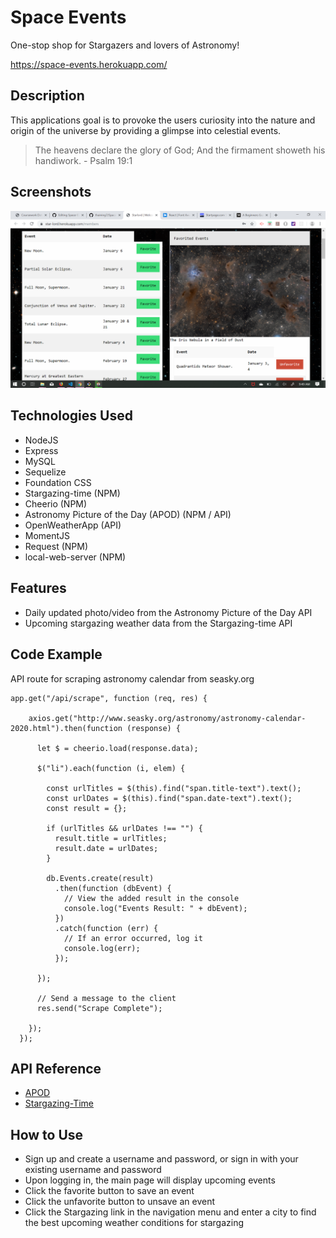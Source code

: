 # Space Events

One-stop shop for Stargazers and lovers of Astronomy!

https://space-events.herokuapp.com/

## Description

This applications goal is to provoke the users curiosity into the nature and origin of the universe by providing a glimpse into celestial events.

> The heavens declare the glory of God; And the firmament showeth his handiwork. - Psalm 19:1

## Screenshots

![Main Page](/public/assets/images/Screenshot.png)

## Technologies Used

* NodeJS
* Express
* MySQL
* Sequelize
* Foundation CSS
* Stargazing-time (NPM)
* Cheerio (NPM)
* Astronomy Picture of the Day (APOD) (NPM / API)
* OpenWeatherApp (API)
* MomentJS
* Request (NPM)
* local-web-server (NPM)

## Features

* Daily updated photo/video from the Astronomy Picture of the Day API
* Upcoming stargazing weather data from the Stargazing-time API

## Code Example

API route for scraping astronomy calendar from seasky.org
```
app.get("/api/scrape", function (req, res) {

    axios.get("http://www.seasky.org/astronomy/astronomy-calendar-2020.html").then(function (response) {

      let $ = cheerio.load(response.data);

      $("li").each(function (i, elem) {

        const urlTitles = $(this).find("span.title-text").text();
        const urlDates = $(this).find("span.date-text").text();
        const result = {};

        if (urlTitles && urlDates !== "") {
          result.title = urlTitles;
          result.date = urlDates;
        }

        db.Events.create(result)
          .then(function (dbEvent) {
            // View the added result in the console
            console.log("Events Result: " + dbEvent);
          })
          .catch(function (err) {
            // If an error occurred, log it
            console.log(err);
          });

      });

      // Send a message to the client
      res.send("Scrape Complete");

    });
  });
  ```
  
  ## API Reference
  
  * [APOD](https://www.npmjs.com/package/apod-nasa)
  * [Stargazing-Time](https://www.npmjs.com/package/stargazing-time)
  
  ## How to Use
  
  * Sign up and create a username and password, or sign in with your existing username and password 
  * Upon logging in, the main page will display upcoming events
  * Click the favorite button to save an event
  * Click the unfavorite button to unsave an event
  * Click the Stargazing link in the navigation menu and enter a city to find the best upcoming weather conditions for stargazing
